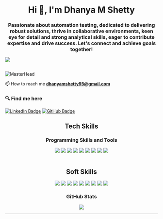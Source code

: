 <h1 align="center">Hi 👋, I'm Dhanya M Shetty</h1>
<h3 align="center">Passionate about automation testing, dedicated to delivering robust solutions, thrive in collaborative environments, keen eye for detail and strong analytical skills, eager to contribute expertise and drive success. Let's connect and achieve goals together!</h3>
<img src="https://user-images.githubusercontent.com/73097560/115834477-dbab4500-a447-11eb-908a-139a6edaec5c.gif">
</div>
<br/>
<br/>

![MasterHead](https://algoworksupload.s3.amazonaws.com/new-algoworks/wp-content/uploads/2016/05/16105109/Software-Test-Management.gif)


 📫 How to reach me **dhanyamshetty95@gmail.com**

<p align="left">
</p>
</div>

<h3 align='left'> 🔍 Find me here </h3>
<div align='left'>

[![LinkedIn Badge](https://img.shields.io/badge/LinkedIn--informational?style=flat&logo=linkedin&logoColor=blue&color=blue)](https://www.linkedin.com/in/dhanya-shetty-32b34530a)
[![GitHub Badge](https://img.shields.io/badge/GitHub--informational?style=flat&logo=github&logoColor=white&color=blue)](https://github.com/Dhanya-M-Shetty)

</div>
<h2 align='center'>  Tech Skills</h2>
<p align='center'>
<h3 align='center'> Programming Skills and Tools</h3>
<div align='center' style="display: flex, width:20px">
  <img src="https://img.shields.io/badge/java-%23ED8B00.svg?style=for-the-badge&logo=openjdk&logoColor=white" />
   <img src="https://img.shields.io/badge/selenium-%43B02A?style=for-the-badge&logo=selenium&logoColor=white" />
   <img src="https://img.shields.io/badge/jenkins-%232C5263.svg?style=for-the-badge&logo=jenkins&logoColor=white" />
    <img src="https://img.shields.io/badge/Eclipse-FE7A16.svg?style=for-the-badge&logo=Eclipse&logoColor=white" />
     <img src="https://img.shields.io/badge/github-%23121011.svg?style=for-the-badge&logo=github&logoColor=white" />
     <img src="https://img.shields.io/badge/TestNG-0078d7.svg?style=for-the-badge&logo=communication&logoColor=white" />
      <img src="https://img.shields.io/badge/Data%20Driven%20Testing-FF6C37?style=for-the-badge&logo=continuouslearning&logoColor=white" />
       <img src="https://img.shields.io/badge/Page%20Object%20Model%20(POM)-430098?style=for-the-badge&logo=teamwork&logoColor=white" />
        <img src="https://img.shields.io/badge/Maven-pink.svg?style=for-the-badge&logo=adaptability&logoColor=#00C7B7" />
  
</div>
<br/>
<h2 align='center'>  Soft Skills</h2>
<div align='center' style="display: flex, width:20px">
<img src="https://img.shields.io/badge/Communication-0078d7.svg?style=for-the-badge&logo=communication&logoColor=white" />
  <img src="https://img.shields.io/badge/Problem%20Solving-100000?style=for-the-badge&logo=problemsolving&logoColor=white" />
  <img src="https://img.shields.io/badge/Analytical%20Thinking-0078d7.svg?style=for-the-badge&logo=communication&logoColor=white" />
  <img src="https://img.shields.io/badge/Team%20Work-430098?style=for-the-badge&logo=teamwork&logoColor=white" />
  <img src="https://img.shields.io/badge/Time%20Managment-000000?style=for-the-badge&logo=timemanagment&logoColor=white" />
  <img src="https://img.shields.io/badge/Adaptability-pink.svg?style=for-the-badge&logo=adaptability&logoColor=#00C7B7" />
  <img src="https://img.shields.io/badge/Continuous%20Learning-FF6C37?style=for-the-badge&logo=continuouslearning&logoColor=white" />
   <img src="https://img.shields.io/badge/Resilience-430098?style=for-the-badge&logo=teamwork&logoColor=white" />
   <img src="https://img.shields.io/badge/Empathy-pink.svg?style=for-the-badge&logo=adaptability&logoColor=#00C7B7" />
  </div>
  <div>
<h3 align="center">GitHub Stats</h3>
<p align="center">
<img src="http://github-profile-summary-cards.vercel.app/api/cards/profile-details?username=Maryguvvala&theme=github_dark">

</p>
<hr>

